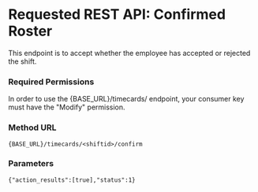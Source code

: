 # Requested REST API: Confirmed Roster

This endpoint is to accept whether the employee has accepted or rejected the shift.

### Required Permissions

In order to use the {BASE_URL}/timecards/ endpoint, your consumer key must have the "Modify" permission.

### Method URL
```
{BASE_URL}/timecards/<shiftid>/confirm
```

### Parameters
```
{"action_results":[true],"status":1}
```
